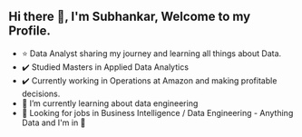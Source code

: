 ## Hi there 👋, I'm Subhankar, Welcome to my Profile.


- ⭐️ Data Analyst sharing my journey and learning all things about Data.
- ✔️ Studied Masters in Applied Data Analytics 
- ✔️ Currently working in Operations at Amazon and making profitable decisions.
- 🌱 I’m currently learning about data engineering 
- 🤗 Looking for jobs in Business Intelligence / Data Engineering - Anything Data and I'm in 🤞

